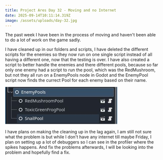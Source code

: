 ```yaml
---
title: Project Ares Day 32 - Moving and no Internet
date: 2025-09-14T10:11:14.319Z
image: /assets/uploads/day-32.jpg
---
```

T﻿he past week I have been in the process of moving and haven't been able to do a lot of work on the game sadly.

I﻿ have cleaned up in our folders and scripts, I have deleted the different scripts for the enemies so they now run on one single script instead of all having a different one, now that the testing is over. I have also created a script to better handle the enemies and there different pools, because so far only one enemy had a script to run the pool, which was the RedMushroom, but not they all run on a EnemyPools node in Godot and the EnemyPool script now finds the currect Pool for each enemy based on their name.

![](/assets/uploads/day-32.jpg)

I﻿ have plans on making the cleaning up in the lag again, I am still not sure what the problem is but while I don't have any internet till maybe Friday, I plan on setting up a lot of debuggers so I can see in the profiler where the spikes happens. And fix the problems afterwards, I will be looking into the problem and hopefully find a fix.